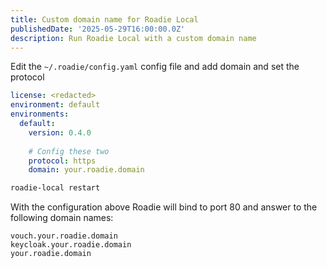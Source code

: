 ```yaml
---
title: Custom domain name for Roadie Local
publishedDate: '2025-05-29T16:00:00.0Z'
description: Run Roadie Local with a custom domain name
---
```


Edit the `~/.roadie/config.yaml` config file and add domain and set the protocol

```yaml
license: <redacted>
environment: default
environments:
  default:
    version: 0.4.0
    
    # Config these two
    protocol: https
    domain: your.roadie.domain
```

```bash
roadie-local restart
```

With the configuration above Roadie will bind to port 80 and answer to the following domain names:

```
vouch.your.roadie.domain
keycloak.your.roadie.domain
your.roadie.domain
```
